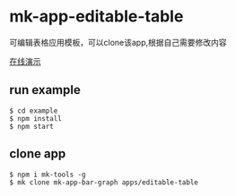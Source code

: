 # mk-app-editable-table

可编辑表格应用模板，可以clone该app,根据自己需要修改内容

[在线演示](https://ziaochina.github.io/mk-app-editable-table/)

## run example

```
$ cd example
$ npm install
$ npm start
```

## clone app

```
$ npm i mk-tools -g
$ mk clone mk-app-bar-graph apps/editable-table
```
